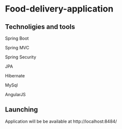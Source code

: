 # Food-delivery-application
  
## Technoligies and tools
Spring Boot

Spring MVC

Spring Security

JPA

Hibernate

MySql

AngularJS

  
## Launching
Application will be be available at http://localhost:8484/                                                                               
